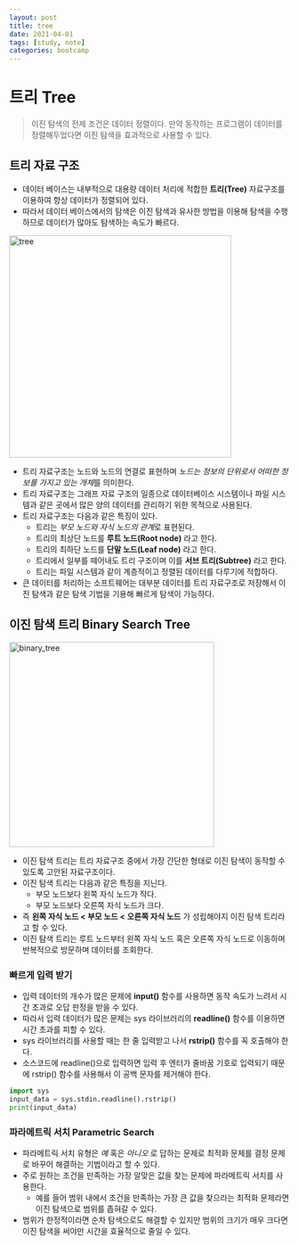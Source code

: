 ```yaml
---
layout: post
title: tree
date: 2021-04-01
tags: [study, note]
categories: bootcamp
---
```


# 트리 Tree
> 이진 탐색의 전제 조건은 데이터 정렬이다. 만약 동작하는 프로그램이 데이터를 정렬해두었다면 이진 탐색을 효과적으로 사용할 수 있다.

## 트리 자료 구조
* 데이터 베이스는 내부적으로 대용량 데이터 처리에 적합한 **트리(Tree)** 자료구조를 이용하여 항상 데이터가 정렬되어 있다. 
* 따라서 데이터 베이스에서의 탐색은 이진 탐색과 유사한 방법을 이용해 탐색을 수행하므로 데이터가 많아도 탐색하는 속도가 빠르다.

<img width="399" alt="tree" src="https://user-images.githubusercontent.com/28593767/113232223-aba0d400-92d7-11eb-9e57-6011b1bf1be3.png">

* 트리 자료구조는 노드와 노드의 연결로 표현하며 *노드는 정보의 단위로서 어떠한 정보를 가지고 있는 개체*를 의미한다.
* 트리 자료구조는 그래프 자료 구조의 일종으로 데이터베이스 시스템이나 파일 시스템과 같은 곳에서 많은 양의 데이터를 관리하기 위한 목적으로 사용된다.
* 트리 자료구조는 다음과 같은 특징이 있다.
    + 트리는 *부모 노드와 자식 노드의 관계*로 표현된다.
    + 트리의 최상단 노드를 **루트 노드(Root node)** 라고 한다.
    + 트리의 최하단 노드를 **단말 노드(Leaf node)** 라고 한다.
    + 트리에서 일부를 떼어내도 트리 구조이며 이를 **서브 트리(Subtree)** 라고 한다.
    + 트리는 파일 시스템과 같이 계층적이고 정렬된 데이터를 다루기에 적합하다.
* 큰 데이터를 처리하는 소프트웨어는 대부분 데이터를 트리 자료구조로 저장해서 이진 탐색과 같은 탐색 기법을 기용해 빠르게 탐색이 가능하다.


## 이진 탐색 트리 Binary Search Tree
<img width="368" alt="binary_tree" src="https://user-images.githubusercontent.com/28593767/113232229-ad6a9780-92d7-11eb-89e0-f86f14d4c7df.png">

* 이진 탐색 트리는 트리 자료구조 중에서 가장 간단한 형태로 이진 탐색이 동작할 수 있도록 고안된 자료구조이다.
* 이진 탐색 트리는 다음과 같은 특징을 지닌다.
    + 부모 노드보다 왼쪽 자식 노드가 작다.
    + 부모 노드보다 오른쪽 자식 노드가 크다.
* 즉 **왼쪽 자식 노드 < 부모 노드 < 오른쪽 자식 노드** 가 성립해야지 이진 탐색 트리라고 할 수 있다.
* 이진 탐색 트리는 루트 노드부터 왼쪽 자식 노드 혹은 오른쪽 자식 노드로 이동하며 반복적으로 방문하며 데이터를 조회한다.

### 빠르게 입력 받기
* 입력 데이터의 개수가 많은 문제에 **input()** 함수를 사용하면 동작 속도가 느려서 시간 초과로 오답 판정을 받을 수 있다. 
* 따라서 입력 데이터가 많은 문제는 sys 라이브러리의 **readline()** 함수를 이용하면 시간 초과를 피할 수 있다.
* sys 라이브러리를 사용할 때는 한 줄 입력받고 나서 **rstrip()** 함수를 꼭 호출해야 한다. 
* 소스코드에 readline()으로 입력하면 입력 후 엔터가 줄바꿈 기호로 입력되기 때문에 rstrip() 함수를 사용해서 이 공백 문자를 제거해야 한다.

```python
import sys
input_data = sys.stdin.readline().rstrip()
print(input_data)
```

### 파라메트릭 서치 Parametric Search
* 파라메트릭 서치 유형은 *예* 혹은 *아니오* 로 답하는 문제로 최적화 문제를 결정 문제로 바꾸어 해결하는 기법이라고 할 수 있다.
* 주로 원하는 조건을 만족하는 가장 알맞은 값을 찾는 문제에 파라메트릭 서치를 사용한다.
    + 예를 들어 범위 내에서 조건을 만족하는 가장 큰 값을 찾으라는 최적화 문제라면 이진 탐색으로 범위를 좁혀갈 수 있다.
* 범위가 한정적이라면 순차 탐색으로도 해결할 수 있지만 범위의 크기가 매우 크다면 이진 탐색을 써야만 시간을 효율적으로 줄일 수 있다. 



